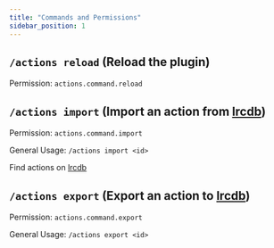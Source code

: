 ```yaml
---
title: "Commands and Permissions"
sidebar_position: 1
---
```


## `/actions reload` (Reload the plugin)
Permission: `actions.command.reload`

## `/actions import` (Import an action from [lrcdb](https://lrcdb.auxilor.io/))
Permission: `actions.command.import`

General Usage: `/actions import <id>`

Find actions on [lrcdb](https://lrcdb.auxilor.io/)

## `/actions export` (Export an action to [lrcdb](https://lrcdb.auxilor.io/))
Permission: `actions.command.export`

General Usage: `/actions export <id>`